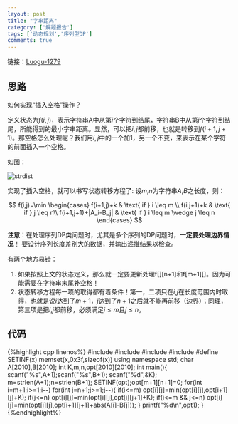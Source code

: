 ```yaml
---
layout: post
title: "字串距离"
category: ['解题报告']
tags: ['动态规划','序列型DP']
comments: true
---
```


链接：[Luogu-1279][1]

## 思路
如何实现“插入空格”操作？

定义状态为$f(i,j)$，表示字符串A中从第$i$个字符到结尾，字符串B中从第$j$个字符到结尾，所能得到的最小字串距离。显然，可以把$i,j$都前移，也就是转移到$f(i+1,j+1)$。那空格怎么处理呢？我们用$i,j$中的一个加1，另一个不变，来表示在某个字符的前面插入一个空格。
<!--more-->
如图：

![strdist](https://panda2134.github.io/img/strdist.png)

实现了插入空格，就可以书写状态转移方程了:
设$m$,$n$为字符串$A$,$B$之长度，则：

$$
f(i,j)=\min \begin{cases}
f(i+1,j)+k  & \text{ if } i \leq m \\ 
f(i,j+1)+k  & \text{ if } j \leq n\\ 
f(i+1,j+1)+|A_i-B_j|  & \text{ if } i \leq m \wedge j \leq n
\end{cases}
$$

**注意**：在处理序列DP类问题时，尤其是多个序列的DP问题时，**一定要处理边界情况**！
要设计序列长度差别大的数据，并输出递推结果以检查。

有两个地方易错：
1. 如果按照上文的状态定义，那么就一定要更新处理f[][n+1]和f[m+1][]。因为可能需要在字符串末尾补空格！
2. 状态转移方程每一项的取得都有着条件！第一，二项只在$i$,$j$在长度范围内时取得，也就是说$i$达到了$m+1$，$j$达到了$n+1$之后就不能再前移（边界）；同理，第三项是把$i$,$j$都前移，必须满足$i \leq m$且$j \leq n$。

## 代码

{%highlight cpp linenos%}
#include <cstdio>
#include <cstdlib>
#include <cstring>
#include <algorithm>
#define SETINF(x) memset(x,0x3f,sizeof(x))
using namespace std;
char A[2010],B[2010];
int K,m,n,opt[2010][2010];
int main(){
    scanf("%s",A+1);scanf("%s",B+1);
    scanf("%d",&K);
    m=strlen(A+1);n=strlen(B+1);
    SETINF(opt);opt[m+1][n+1]=0;
    for(int i=m+1;i>=1;i--)
        for(int j=n+1;j>=1;j--){
            if(i<=m) opt[i][j]=min(opt[i][j],opt[i+1][j]+K);
            if(j<=n) opt[i][j]=min(opt[i][j],opt[i][j+1]+K);
            if(i<=m && j<=n) opt[i][j]=min(opt[i][j],opt[i+1][j+1]+abs(A[i]-B[j]));
        }
    printf("%d\n",opt[1][1]);
}
{%endhighlight%}

 [1]:https://www.luogu.org/problem/show?pid=1279